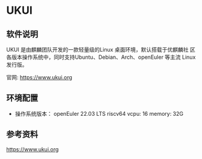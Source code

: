 # UKUI

## 软件说明

UKUI 是由麒麟团队开发的一款轻量级的Linux 桌面环境，默认搭载于优麒麟社
区各版本操作系统中，同时支持Ubuntu、Debian、Arch、openEuler 等主流
Linux 发行版。

官网: https://www.ukui.org

## 环境配置

- 操作系统版本： openEuler 22.03 LTS riscv64
vcpu: 16
memory: 32G

## 参考资料
https://www.ukui.org
